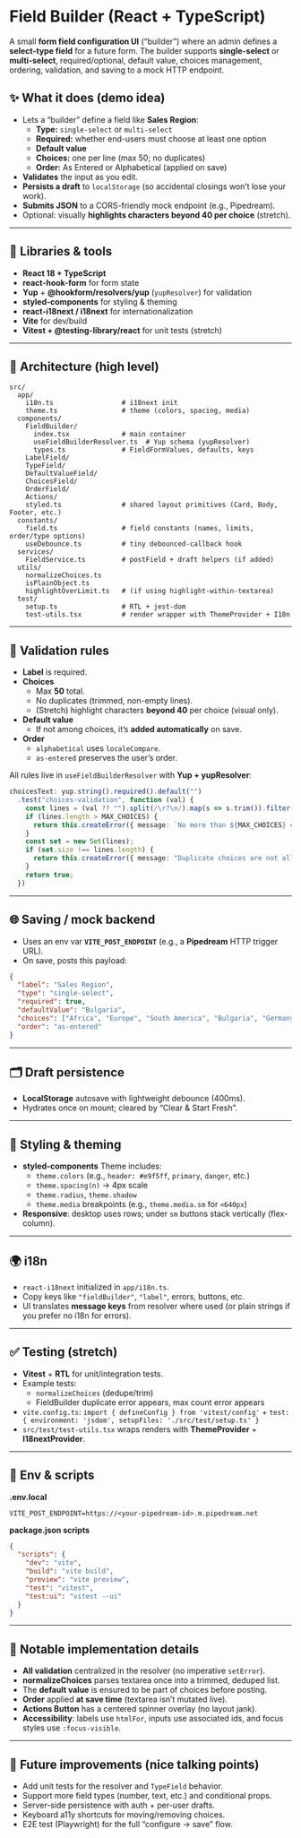 # Field Builder (React + TypeScript)

A small **form field configuration UI** (“builder”) where an admin defines a **select-type field** for a future form. The builder supports **single-select** or **multi-select**, required/optional, default value, choices management, ordering, validation, and saving to a mock HTTP endpoint.

## ✨ What it does (demo idea)
- Lets a “builder” define a field like **Sales Region**:
  - **Type:** `single-select` or `multi-select`
  - **Required:** whether end-users must choose at least one option
  - **Default value**
  - **Choices:** one per line (max 50; no duplicates)
  - **Order:** As Entered or Alphabetical (applied on save)
- **Validates** the input as you edit.
- **Persists a draft** to `localStorage` (so accidental closings won’t lose your work).
- **Submits JSON** to a CORS-friendly mock endpoint (e.g., Pipedream).
- Optional: visually **highlights characters beyond 40 per choice** (stretch).

---

## 🧰 Libraries & tools

- **React 18 + TypeScript**
- **react-hook-form** for form state
- **Yup** + **@hookform/resolvers/yup** (`yupResolver`) for validation
- **styled-components** for styling & theming
- **react-i18next / i18next** for internationalization
- **Vite** for dev/build
- **Vitest + @testing-library/react** for unit tests (stretch)

---

## 🧱 Architecture (high level)

```
src/
  app/
    i18n.ts                 # i18next init
    theme.ts                # theme (colors, spacing, media)
  components/
    FieldBuilder/
      index.tsx             # main container
      useFieldBuilderResolver.ts  # Yup schema (yupResolver)
      types.ts              # FieldFormValues, defaults, keys
    LabelField/
    TypeField/
    DefaultValueField/
    ChoicesField/
    OrderField/
    Actions/
    styled.ts               # shared layout primitives (Card, Body, Footer, etc.)
  constants/
    field.ts                # field constants (names, limits, order/type options)
    useDebounce.ts          # tiny debounced-callback hook
  services/
    FieldService.ts         # postField + draft helpers (if added)
  utils/
    normalizeChoices.ts
    isPlainObject.ts
    highlightOverLimit.ts   # (if using highlight-within-textarea)
  test/
    setup.ts                # RTL + jest-dom
    test-utils.tsx          # render wrapper with ThemeProvider + I18n
```

---

## 🧪 Validation rules

- **Label** is required.
- **Choices**
  - Max **50** total.
  - No duplicates (trimmed, non-empty lines).
  - (Stretch) highlight characters **beyond 40** per choice (visual only).
- **Default value**
  - If not among choices, it’s **added automatically** on save.
- **Order**
  - `alphabetical` uses `localeCompare`.
  - `as-entered` preserves the user’s order.

All rules live in `useFieldBuilderResolver` with **Yup + yupResolver**:
```ts
choicesText: yup.string().required().default("")
  .test("choices-validation", function (val) {
    const lines = (val ?? "").split(/\r?\n/).map(s => s.trim()).filter(Boolean);
    if (lines.length > MAX_CHOICES) {
      return this.createError({ message: `No more than ${MAX_CHOICES} choices allowed.` });
    }
    const set = new Set(lines);
    if (set.size !== lines.length) {
      return this.createError({ message: "Duplicate choices are not allowed." });
    }
    return true;
  })
```

---

## 🌐 Saving / mock backend

- Uses an env var **`VITE_POST_ENDPOINT`** (e.g., a **Pipedream** HTTP trigger URL).
- On save, posts this payload:
```json
{
  "label": "Sales Region",
  "type": "single-select",
  "required": true,
  "defaultValue": "Bulgaria",
  "choices": ["Africa", "Europe", "South America", "Bulgaria", "Germany"],
  "order": "as-entered"
}
```

---

## 🗂 Draft persistence

- **LocalStorage** autosave with lightweight debounce (400ms).
- Hydrates once on mount; cleared by “Clear & Start Fresh”.

---

## 🎨 Styling & theming

- **styled-components** Theme includes:
  - `theme.colors` (e.g., `header: #e9f5ff`, `primary`, `danger`, etc.)
  - `theme.spacing(n)` → 4px scale
  - `theme.radius`, `theme.shadow`
  - `theme.media` breakpoints (e.g., `theme.media.sm` for `<640px`)
- **Responsive**: desktop uses rows; under `sm` buttons stack vertically (flex-column).

---

## 🌍 i18n

- `react-i18next` initialized in `app/i18n.ts`.
- Copy keys like `"fieldBuilder"`, `"label"`, errors, buttons, etc.
- UI translates **message keys** from resolver where used (or plain strings if you prefer no i18n for errors).

---

## ✅ Testing (stretch)

- **Vitest** + **RTL** for unit/integration tests.
- Example tests:
  - `normalizeChoices` (dedupe/trim)
  - FieldBuilder duplicate error appears, max count error appears
- `vite.config.ts`: `import { defineConfig } from 'vitest/config'` + `test: { environment: 'jsdom', setupFiles: './src/test/setup.ts' }`
- `src/test/test-utils.tsx` wraps renders with **ThemeProvider** + **I18nextProvider**.

---

## 🔧 Env & scripts

**.env.local**
```
VITE_POST_ENDPOINT=https://<your-pipedream-id>.m.pipedream.net
```

**package.json scripts**
```json
{
  "scripts": {
    "dev": "vite",
    "build": "vite build",
    "preview": "vite preview",
    "test": "vitest",
    "test:ui": "vitest --ui"
  }
}
```

---

## 🧠 Notable implementation details

- **All validation** centralized in the resolver (no imperative `setError`).
- **normalizeChoices** parses textarea once into a trimmed, deduped list.
- The **default value** is ensured to be part of choices before posting.
- **Order** applied **at save time** (textarea isn’t mutated live).
- **Actions Button** has a centered spinner overlay (no layout jank).
- **Accessibility**: labels use `htmlFor`, inputs use associated ids, and focus styles use `:focus-visible`.

---

## 🚀 Future improvements (nice talking points)

- Add unit tests for the resolver and `TypeField` behavior.
- Support more field types (number, text, etc.) and conditional props.
- Server-side persistence with auth + per-user drafts.
- Keyboard a11y shortcuts for moving/removing choices.
- E2E test (Playwright) for the full “configure → save” flow.

